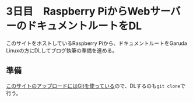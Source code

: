 # 3日目　Raspberry PiからWebサーバーのドキュメントルートをDL

このサイトをホストしているRaspberry Piから、ドキュメントルートをGaruda Linuxの方にDLしてブログ執筆の準備を進める。

## 準備

[このサイトのアップロードにはGitを使っている](../webserver/syncgit.html)ので、DLするのも`git clone`で行う。

